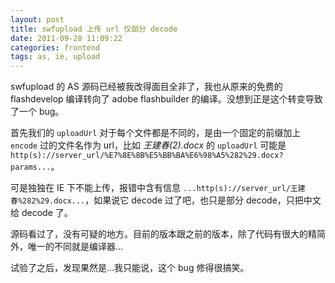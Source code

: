 ```yaml
---
layout: post
title: swfupload 上传 url 仅部分 decode
date: 2011-09-28 11:09:22
categories: frontend
tags: as, ie, upload
---
```


swfupload 的 AS 源码已经被我改得面目全非了，我也从原来的免费的 flashdevelop 编译转向了 adobe flashbuilder 的编译。没想到正是这个转变导致了一个 bug。

首先我们的 `uploadUrl` 对于每个文件都是不同的，是由一个固定的前缀加上 `encode` 过的文件名作为 url，比如 _王建春(2).docx_ 的 `uploadUrl` 可能是 `http(s)://server_url/%E7%8E%8B%E5%BB%BA%E6%98%A5%282%29.docx?params...`。

可是独独在 IE 下不能上传，报错中含有信息 `...http(s)://server_url/王建春%282%29.docx...`，如果说它 decode 过了吧，也只是部分 decode，只把中文给 decode 了。

源码看过了，没有可疑的地方。目前的版本跟之前的版本，除了代码有很大的精简外，唯一的不同就是编译器...

试验了之后，发现果然是...我只能说，这个 bug 修得很搞笑。